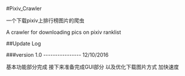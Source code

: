 ﻿#Pixiv_Crawler

一个下载pixiv上排行榜图片的爬虫

A crawler for downloading pics on pixiv ranklist

##Update Log

###version 1.0 ----------------   12/10/2016

基本功能部分完成 接下来准备完成GUI部分 以及优化下载图片方式 加快速度
